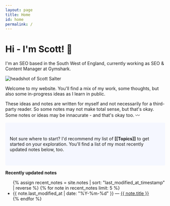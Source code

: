 ```yaml
---
layout: page
title: Home
id: home
permalink: /
---
```


# Hi - I'm Scott! 👋

I'm an SEO based in the South West of England, currently working as SEO & Content Manager at Gymshark.

<img src="https://media.licdn.com/dms/image/D4E03AQGkrVoHxjVz-Q/profile-displayphoto-shrink_800_800/0/1678379575775?e=1720051200&v=beta&t=opclBqkIcYlcr_v_79LuTbvgEqGCy1vZHy5DoLOXJ-w" alt="headshot of Scott Salter"/>

Welcome to my website. You'll find a mix of my work, some thoughts, but also some in-progress ideas as I learn in public. 

These ideas and notes are written for myself and not necessarily for a third-party reader. So some notes may not make total sense, but that's okay. Some notes or ideas may be innacurate - and that's okay too. 
〰️

<p style="padding: 3em 1em; background: #f5f7ff; border-radius: 4px;">
  Not sure where to start? I'd recommend my list of <span style="font-weight: bold">[[Topics]]</span> to get started on your exploration. You'll find a list of my most recently updated notes below, too.
</p>



<strong>Recently updated notes</strong>

<ul>
  {% assign recent_notes = site.notes | sort: "last_modified_at_timestamp" | reverse %}
  {% for note in recent_notes limit: 5 %}
    <li>
      {{ note.last_modified_at | date: "%Y-%m-%d" }} — <a class="internal-link" href="{{ site.baseurl }}{{ note.url }}">{{ note.title }}</a>
    </li>
  {% endfor %}
</ul>

<style>
  .wrapper {
    max-width: 46em;
  }
</style>
